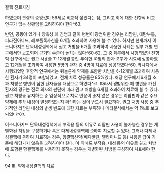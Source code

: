 결핵 진료지침

하였으며 연령의 중앙값이 56세로 비교적 젊었다는 점, 그리고 이에 대한 전향적 비교 연구가 없는 상황임을 고려하여야 한다^63.

반면, 공동이 있거나 양측성 폐 침범과 같이 병변이 광범위한 경우는 리팜핀, 에탐부톨, 피라진아미드, 레보플록사신을 6개월 초과하여 사용해 볼 수 있다. 하지만 현재까지 이소니아지드 단독내성결핵에서 권고 처방을 6개월 초과하여 사용한 사례는 일부 개별 연구에서만 보고되어 근거의 수준이 높지는 않다^60-62. 그 중 페루에서 시행되었던 전향적 연구에서는 권고 처방을 7-12개월 동안 투여한 10명의 환자 모두가 치료에 성공하였고 12개월을 초과하여 사용한 5명의 환자 중 4명이 치료에 성공하였다^60. 캐나다에서 시행되었던 후향적 연구에서는 퀴놀론계 약제를 포함한 처방을 6-12개월 초과하여 사용한 환자가 34명이 포함되었고, 전체 치료 성공률은 85%였다. 해당 연구에서 6개월 초과 처방은 병변이 심한 환자들을 대상으로 하였다^61. 따라서 광범위한 폐 병변을 가진 환자의 경우는 진료 의사의 판단에 따라 권고 처방을 6개월 초과하여 치료해 볼 수 있다. 권고 처방을 유지하는 중 임상적으로 치료 반응이 좋지 않은 경우는 리팜핀과 같은 주요 약제에 추가 내성이 발생하였는지 확인하는 것이 반드시 필요하다. 권고 처방 사용 중 추가적인 리팜핀 내성의 발생 빈도에 대한 자료는 부족하나 메타분석에서는 약 1%로 보고되었다^63.

이소니아지드 단독내성결핵에서 부작용 등의 이유로 리팜핀 사용이 불가능한 경우는 개별화된 처방을 구성하거나 혹은 다제내성결핵에 준하여 치료할 수 있다. 그러나 다제내성결핵에 준하여 치료하는 경우, 항결핵신약(베다퀼린, 델라마니드 등) 사용은 급여 기준에 해당되지 않음을 고려하여야 한다. 이 외에도 부작용, 내성 등의 이유로 권고 처방에 포함된 항결핵제를 사용하지 못하는 경우는 개별화된 처방을 구성하여 치료해야 한다.

<PAGE>94
III. 약제내성결핵의 치료
